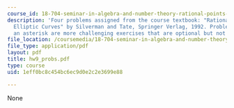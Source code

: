 ```yaml
---
course_id: 18-704-seminar-in-algebra-and-number-theory-rational-points-on-elliptic-curves-fall-2004
description: 'Four problems assigned from the course textbook: "Rational Points on
  Elliptic Curves" by Silverman and Tate, Springer Verlag, 1992. Problems marked with
  an asterisk are more challenging exercises that are optional but not required'
file_location: /coursemedia/18-704-seminar-in-algebra-and-number-theory-rational-points-on-elliptic-curves-fall-2004/1eff0bc8c454bc6ec9d0e2c2e3699e88_hw9_probs.pdf
file_type: application/pdf
layout: pdf
title: hw9_probs.pdf
type: course
uid: 1eff0bc8c454bc6ec9d0e2c2e3699e88

---
```

None